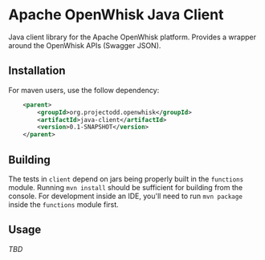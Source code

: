 # Apache OpenWhisk Java Client

Java client library for the Apache OpenWhisk platform. Provides a wrapper around the OpenWhisk APIs (Swagger JSON).

## Installation

For maven users, use the follow dependency:

```xml
    <parent>
        <groupId>org.projectodd.openwhisk</groupId>
        <artifactId>java-client</artifactId>
        <version>0.1-SNAPSHOT</version>
    </parent>
```

## Building

The tests in `client` depend on jars being properly built in the `functions` module.  Running `mvn install` should
be sufficient for building from the console.  For development inside an IDE, you'll need to run `mvn package` inside
the `functions` module first.

## Usage

_TBD_